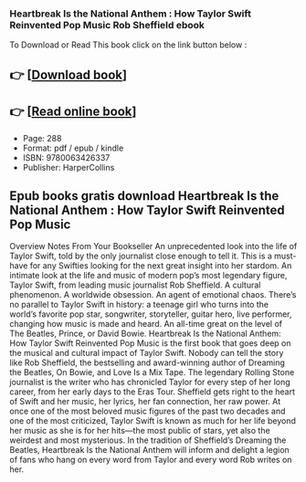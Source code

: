 ### Heartbreak Is the National Anthem : How Taylor Swift Reinvented Pop Music Rob Sheffield ebook

To Download or Read This book click on the link button below :

## 👉  [**[Download book](http://filesbooks.info/download.php?group=book&from=github.com&id=721792&lnk=1081 "Download book")**]

## 👉  [**[Read online book](http://filesbooks.info/download.php?group=book&from=github.com&id=721792&lnk=1081 "Read online book")**]


* Page: 288
* Format: pdf / epub / kindle
* ISBN: 9780063426337
* Publisher: HarperCollins



## Epub books gratis download Heartbreak Is the National Anthem : How Taylor Swift Reinvented Pop Music


Overview
Notes From Your Bookseller An unprecedented look into the life of Taylor Swift, told by the only journalist close enough to tell it. This is a must-have for any Swifties looking for the next great insight into her stardom. An intimate look at the life and music of modern pop’s most legendary figure, Taylor Swift, from leading music journalist Rob Sheffield. A cultural phenomenon. A worldwide obsession. An agent of emotional chaos. There’s no parallel to Taylor Swift in history: a teenage girl who turns into the world’s favorite pop star, songwriter, storyteller, guitar hero, live performer, changing how music is made and heard. An all-time great on the level of The Beatles, Prince, or David Bowie. Heartbreak Is the National Anthem: How Taylor Swift Reinvented Pop Music is the first book that goes deep on the musical and cultural impact of Taylor Swift. Nobody can tell the story like Rob Sheffield, the bestselling and award-winning author of Dreaming the Beatles, On Bowie, and Love Is a Mix Tape. The legendary Rolling Stone journalist is the writer who has chronicled Taylor for every step of her long career, from her early days to the Eras Tour. Sheffield gets right to the heart of Swift and her music, her lyrics, her fan connection, her raw power. At once one of the most beloved music figures of the past two decades and one of the most criticized, Taylor Swift is known as much for her life beyond her music as she is for her hits—the most public of stars, yet also the weirdest and most mysterious. In the tradition of Sheffield’s Dreaming the Beatles, Heartbreak Is the National Anthem will inform and delight a legion of fans who hang on every word from Taylor and every word Rob writes on her.




